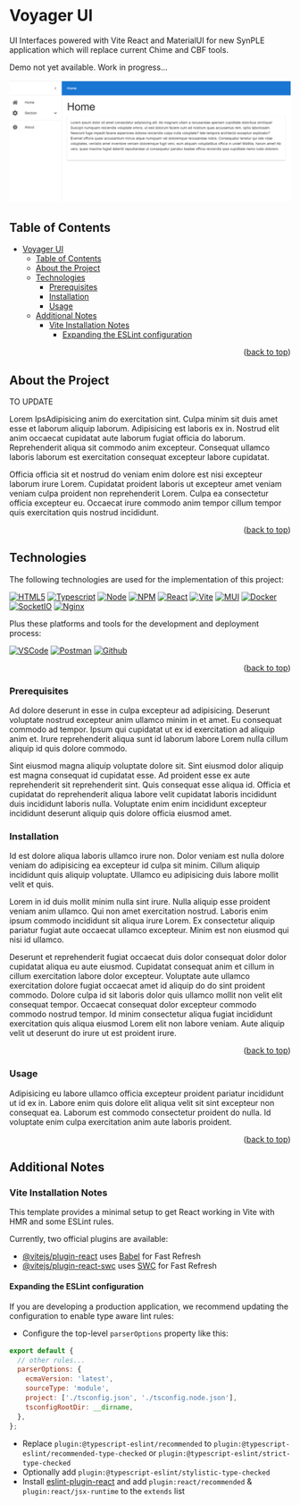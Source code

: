 <a name="back-to-top"></a>

<!-- *********************************************************************** -->
<!-- 0.1) INTRO SHIELDS -->
<!-- *********************************************************************** -->

<!-- *********************************************************************** -->
<!-- 0.3) PROJECT TITLE -->
<!-- *********************************************************************** -->

<!-- omit in toc -->

# Voyager UI

UI Interfaces powered with Vite React and MaterialUI for new SynPLE application which will replace current Chime and CBF tools.

Demo not yet available. Work in progress...

<p align="left">
  <img src="/public/assets/dashboard.png" alt="voyager-ui"/>
</p>

<!-- omit in toc -->

## Table of Contents

- [Voyager UI](#voyager-ui)
  - [Table of Contents](#table-of-contents)
  - [About the Project](#about-the-project)
  - [Technologies](#technologies)
    - [Prerequisites](#prerequisites)
    - [Installation](#installation)
    - [Usage](#usage)
  - [Additional Notes](#additional-notes)
    - [Vite Installation Notes](#vite-installation-notes)
      - [Expanding the ESLint configuration](#expanding-the-eslint-configuration)

<p align="right">(<a href="#back-to-top">back to top</a>)</p>

## About the Project

TO UPDATE

Lorem IpsAdipisicing anim do exercitation sint. Culpa minim sit duis amet esse et laborum aliquip laborum. Adipisicing est laboris ex in. Nostrud elit anim occaecat cupidatat aute laborum fugiat officia do laborum. Reprehenderit aliqua sit commodo anim excepteur. Consequat ullamco laboris laborum est exercitation consequat excepteur labore cupidatat.

Officia officia sit et nostrud do veniam enim dolore est nisi excepteur laborum irure Lorem. Cupidatat proident laboris ut excepteur amet veniam veniam culpa proident non reprehenderit Lorem. Culpa ea consectetur officia excepteur eu. Occaecat irure commodo anim tempor cillum tempor quis exercitation quis nostrud incididunt.

<p align="right">(<a href="#back-to-top">back to top</a>)</p>

## Technologies

The following technologies are used for the implementation of this project:

[![HTML5][html5-badge]][html5-url]
[![Typescript][typescript-badge]][typescript-url]
[![Node][node-badge]][node-url]
[![NPM][npm-badge]][npm-url]
[![React][react-badge]][react-url]
[![Vite][vite-badge]][vite-url]
[![MUI][mui-badge]][mui-url]
[![Docker][docker-badge]][docker-url]
[![SocketIO][socket-io-badge]][socket-io-url]
[![Nginx][nginx-badge]][nginx-url]

Plus these platforms and tools for the development and deployment process:

[![VSCode][vscode-badge]][vscode-url]
[![Postman][postman-badge]][postman-url]
[![Github][github-badge]][github-url]

<p align="right">(<a href="#back-to-top">back to top</a>)</p>

<!-- ----------------------------------------------------------------------- -->
<!-- 3.1) Prerequisites -->
<!-- ----------------------------------------------------------------------- -->

### Prerequisites

<!-- For the setup of this web application, the following prerequisites are required

- `Node.js` or greater and `(Node Package Manager) NPM`.
- `Docker`

For easy management of Node.js environments, [Node Version Manager (NVM)](https://github.com/nvm-sh/nvm#readme) tool is recommended. -->

Ad dolore deserunt in esse in culpa excepteur ad adipisicing. Deserunt voluptate nostrud excepteur anim ullamco minim in et amet. Eu consequat commodo ad tempor. Ipsum qui cupidatat ut ex id exercitation ad aliquip anim et. Irure reprehenderit aliqua sunt id laborum labore Lorem nulla cillum aliquip id quis dolore commodo.

Sint eiusmod magna aliquip voluptate dolore sit. Sint eiusmod dolor aliquip est magna consequat id cupidatat esse. Ad proident esse ex aute reprehenderit sit reprehenderit sint. Quis consequat esse aliqua id. Officia et cupidatat do reprehenderit aliqua labore velit cupidatat laboris incididunt duis incididunt laboris nulla. Voluptate enim enim incididunt excepteur incididunt deserunt aliquip quis dolore officia eiusmod amet.

<!-- 3.2) Installation -->
<!-- ----------------------------------------------------------------------- -->

### Installation

<!-- To get a copy of this project and run it in your local environment, follow the steps listed below.

1. Clone the repo
   ```sh
   git clone https://github.com/BigSamu/Restaurant_Order_System
   ```
2. Go into the repository

   ```sh
   cd Restaurant_Order_System
   ```

3. SubsectionOneOne a .env.development file and update the enviroment variables that don't have values. Use as reference the `env.sample`. The env variables that required an update are the following:

```
NODE_ENV="development-or-production" # Change for "development" for this case
RESTAURANT_ORDER_SYSTEM_DOMAIN="<your-domain>"  # Change for "localhost" for this case
VITE_RESTAURANT_ORDER_SYSTEM_DOMAIN="your-domain" # Change for "localhost" for this case

DATABASE_USER="your-database-user" # mongo database user
DATABASE_PASSWORD="your-database-password" # mongo database password
DATABASE_NAME="your-database-name" # mongo database name
```

4. Run docker using the following script

```sh
./run.sh --dev
``` -->

Id est dolore aliqua laboris ullamco irure non. Dolor veniam est nulla dolore veniam do adipisicing ea excepteur id culpa sit minim. Cillum aliquip incididunt quis aliquip voluptate. Ullamco eu adipisicing duis labore mollit velit et quis.

Lorem in id duis mollit minim nulla sint irure. Nulla aliquip esse proident veniam anim ullamco. Qui non amet exercitation nostrud. Laboris enim ipsum commodo incididunt sit aliqua irure Lorem. Ex consectetur aliquip pariatur fugiat aute occaecat ullamco excepteur. Minim est non eiusmod qui nisi id ullamco.

Deserunt et reprehenderit fugiat occaecat duis dolor consequat dolor dolor cupidatat aliqua eu aute eiusmod. Cupidatat consequat anim et cillum in cillum exercitation labore dolor excepteur. Voluptate aute ullamco exercitation dolore fugiat occaecat amet id aliquip do do sint proident commodo. Dolore culpa id sit laboris dolor quis ullamco mollit non velit elit consequat tempor. Occaecat consequat dolor excepteur commodo commodo nostrud tempor. Id minim consectetur aliqua fugiat incididunt exercitation quis aliqua eiusmod Lorem elit non labore veniam. Aute aliquip velit ut deserunt do irure ut est proident irure.

<p align="right">(<a href="#back-to-top">back to top</a>)</p>

<!-- ----------------------------------------------------------------------- -->
<!-- 3.3) Usage -->
<!-- ----------------------------------------------------------------------- -->

### Usage

<!-- After successful installation, you will be able to check the WebApp in any browser by visiting the following URL address: [http://localhost:3000](http://localhost:3000) -->

Adipisicing eu labore ullamco officia excepteur proident pariatur incididunt ut id ex in. Labore enim quis dolore elit aliqua velit sit sint excepteur non consequat ea. Laborum est commodo consectetur proident do nulla. Id voluptate enim culpa exercitation anim aute laboris proident.

<p align="right">(<a href="#back-to-top">back to top</a>)</p>

<!-- *********************************************************************** -->
<!-- V) Additional Notes -->
<!-- *********************************************************************** -->

## Additional Notes

### Vite Installation Notes

This template provides a minimal setup to get React working in Vite with HMR and some ESLint rules.

Currently, two official plugins are available:

- [@vitejs/plugin-react](https://github.com/vitejs/vite-plugin-react/blob/main/packages/plugin-react/README.md) uses [Babel](https://babeljs.io/) for Fast Refresh
- [@vitejs/plugin-react-swc](https://github.com/vitejs/vite-plugin-react-swc) uses [SWC](https://swc.rs/) for Fast Refresh

#### Expanding the ESLint configuration

If you are developing a production application, we recommend updating the configuration to enable type aware lint rules:

- Configure the top-level `parserOptions` property like this:

```js
export default {
  // other rules...
  parserOptions: {
    ecmaVersion: 'latest',
    sourceType: 'module',
    project: ['./tsconfig.json', './tsconfig.node.json'],
    tsconfigRootDir: __dirname,
  },
};
```

- Replace `plugin:@typescript-eslint/recommended` to `plugin:@typescript-eslint/recommended-type-checked` or `plugin:@typescript-eslint/strict-type-checked`
- Optionally add `plugin:@typescript-eslint/stylistic-type-checked`
- Install [eslint-plugin-react](https://github.com/jsx-eslint/eslint-plugin-react) and add `plugin:react/recommended` & `plugin:react/jsx-runtime` to the `extends` list

<!-- *********************************************************************** -->
<!-- A) MARKDOWN LINKS & IMAGES -->
<!-- *********************************************************************** -->

<!-- 1) Programming Languages -->

<!-- HTML5 -->

[html5-badge]: https://img.shields.io/badge/HTML5-E34F26?logo=html5&logoColor=fff&style=for-the-badge
[html5-url]: https://dev.w3.org/html5/spec-LC/

<!-- Javascript -->

[javascript-badge]: https://img.shields.io/badge/JavaScript-F7DF1E?logo=javascript&logoColor=000&style=for-the-badge
[javascript-url]: https://www.javascript.com/
[typescript-badge]: https://img.shields.io/badge/TypeScript-3178C6?logo=typescript&logoColor=fff&style=for-the-badge
[typescript-url]: https://www.typescriptlang.org/

<!-- Python -->

[python-badge]: https://img.shields.io/badge/Python-3776AB?logo=python&logoColor=fff&style=for-the-badge
[python-url]: https://www.python.org/

<!-- Ruby -->

[ruby-badge]: https://www.ruby-lang.org/
[ruby-url]: https://www.ruby-lang.org/

<!-- 2) Frontend Frameworks and Libraries -->

<!-- ReactJS -->

[react-badge]: https://img.shields.io/badge/React-61DAFB?logo=react&logoColor=000&style=for-the-badge
[react-url]: https://reactjs.org/

<!-- Bootstrap -->

[bootstrap-badge]: https://img.shields.io/badge/bootstrap-%23563D7C.svg?style=for-the-badge&logo=bootstrap&logoColor=white
[bootstrap-url]: https://getbootstrap.com/
[mui-badge]: https://img.shields.io/badge/MUI-007FFF?logo=mui&logoColor=fff&style=for-the-badge
[mui-url]: https://mui.com/

<!-- JQuery -->

[jquery-badge]: https://img.shields.io/badge/jQuery-0769AD?logo=jquery&logoColor=fff&style=for-the-badge
[jquery-url]: https://jquery.com/

<!-- Jinja -->

[jinja-badge]: https://img.shields.io/badge/Jinja-B41717?logo=jinja&logoColor=fff&style=for-the-badge
[jinja-url]: https://jinja.palletsprojects.com/

<!-- 3) Backend Frameworks and Libraries -->
<!-- Sinatra Ruby -->

[ruby-sinatra-badge]: (https://img.shields.io/badge/Ruby%20Sinatra-000?logo=rubysinatra&logoColor=fff&style=for-the-badge)
[ruby-sinatra-url]: https://sinatrarb.com/

<!-- Django -->

[django-badge]: https://img.shields.io/badge/Django-092E20?logo=django&logoColor=fff&style=for-the-badge
[django-url]: https://www.djangoproject.com/

<!-- Flask -->

[flask-badge]: https://img.shields.io/badge/Flask-000?logo=flask&logoColor=fff&style=for-the-badge
[flask-url]: https://flask.palletsprojects.com/

<!-- FastAPI -->

[fastapi-badge]: https://img.shields.io/badge/FastAPI-009688?logo=fastapi&logoColor=fff&style=for-the-badge
[fastapi-url]: https://fastapi.tiangolo.com/

<!-- ExpressJS -->

[express-badge]: https://img.shields.io/badge/Express-000?logo=express&logoColor=fff&style=for-the-badge
[express-url]: https://expressjs.com/

<!-- SocketIO -->

[socket-io-badge]: https://img.shields.io/badge/Socket.io-010101?logo=socketdotio&logoColor=fff&style=for-the-badge
[socket-io-url]: https://socket.io/

<!-- Mongoose -->

[mongoose-badge]: https://img.shields.io/badge/Mongoose-800?logo=mongoose&logoColor=fff&style=for-the-badge
[mongoose-url]: https://mongoosejs.com/

<!-- 4) Databases, Message Brokers, Caching Services, etc -->

<!-- SQLite -->

[sqlite-badge]: https://img.shields.io/badge/SQLite-003B57?logo=sqlite&logoColor=fff&style=for-the-badge
[sqlite-url]: https://sqlite.org/

<!-- Postgresql -->

[postgresql-badge]: https://img.shields.io/badge/PostgreSQL-4169E1?logo=postgresql&logoColor=fff&style=for-the-badge
[postgresql-url]: https://www.postgresql.org/

<!-- Mongo -->

[mongodb-badge]: https://img.shields.io/badge/MongoDB-47A248?logo=mongodb&logoColor=fff&style=for-the-badge
[mongodb-url]: https://www.mongodb.com/

<!-- RabbitMQ -->

[rabbitmq-badge]: https://img.shields.io/badge/RabbitMQ-F60?logo=rabbitmq&logoColor=fff&style=for-the-badge
[rabbitmq-url]: https://www.rabbitmq.com/

<!-- 5) Development Environments and Package Managers -->

<!-- NodeJS -->

[node-badge]: https://img.shields.io/badge/node.js-6DA55F?style=for-the-badge&logo=node.js&logoColor=white
[node-url]: https://nodejs.org/

<!-- NPM -->

[npm-badge]: https://img.shields.io/badge/npm-CB3837?logo=npm&logoColor=fff&style=for-the-badge
[npm-url]: https://www.npmjs.com/

<!-- RubyGems-->

[ruby-gems-badge]: https://img.shields.io/badge/RubyGems-E9573F?logo=rubygems&logoColor=fff&style=for-the-badge
[ruby-gems-url]: https://rubygems.org/

<!-- PyPI -->

[pypi-badge]: https://img.shields.io/badge/PyPI-3775A9?logo=pypi&logoColor=fff&style=for-the-badge
[pypi-url]: https://pypi.org/

<!-- 6) Tooling (Bundlers, Plugins, Transpilers, etc) -->

<!-- Vite -->

[vite-badge]: https://img.shields.io/badge/Vite-646CFF?logo=vite&logoColor=fff&style=for-the-badge
[vite-url]: https://vitejs.dev/
[webpack-badge]: https://img.shields.io/badge/Webpack-8DD6F9?logo=webpack&logoColor=000&style=for-the-badge
[webpack-url]: https://webpack.js.org/
[babel-badge]: https://img.shields.io/badge/Babel-F9DC3E?logo=babel&logoColor=000&style=for-the-badge
[babel-url]: https://babeljs.io/

<!-- 7) DevOps and Cloud -->

[aws-badge]: https://img.shields.io/badge/Amazon%20AWS-232F3E?logo=amazonaws&logoColor=fff&style=for-the-badge
[aws-url]: https://aws.amazon.com/
[azure-badge]: https://img.shields.io/badge/Microsoft%20Azure-0078D4?logo=microsoftazure&logoColor=fff&style=for-the-badge
[azure-url]: https://azure.microsoft.com/
[docker-badge]: https://img.shields.io/badge/Docker-2496ED?logo=docker&logoColor=fff&style=for-the-badge
[docker-url]: https://www.docker.com/
[vercel-badge]: https://img.shields.io/badge/Vercel-000?logo=vercel&logoColor=fff&style=for-the-badge
[vercel-url]: https://vercel.com/
[nginx-badge]: https://img.shields.io/badge/NGINX-009639?logo=nginx&logoColor=fff&style=for-the-badge
[nginx-url]: https://www.nginx.com/

<!-- 8) Platforms and External Tools -->

[vscode-badge]: https://img.shields.io/badge/Visual%20Studio%20Code-007ACC?logo=visualstudiocode&logoColor=fff&style=for-the-badge
[vscode-url]: https://code.visualstudio.com/
[github-badge]: https://img.shields.io/badge/GitHub-181717?logo=github&logoColor=fff&style=for-the-badge
[github-url]: https://github.com/
[postman-badge]: https://img.shields.io/badge/Postman-FF6C37?logo=postman&logoColor=fff&style=for-the-badge
[postman-url]: https://www.postman.com/

<!-- 9) Installation -->

<!-- Node.js and NPM -->

[install-node-and-npm-url]: https://gist.github.com/MichaelCurrin/aa1fc56419a355972b96bce23f3bccba

<!-- Ruby, Rubygems and Bundler -->

[install-ruby-and-bundler]: https://gist.github.com/MichaelCurrin/fb758aea4d35e03b9ed093afddf4e7ec

<!-- Python and pip -->

[install-python-and-pip]: https://realpython.com/installing-python/
